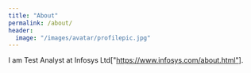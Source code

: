 ```yaml
---
title: "About"
permalink: /about/
header:
  image: "/images/avatar/profilepic.jpg"
---
```


I am Test Analyst at Infosys Ltd["https://www.infosys.com/about.html"].
